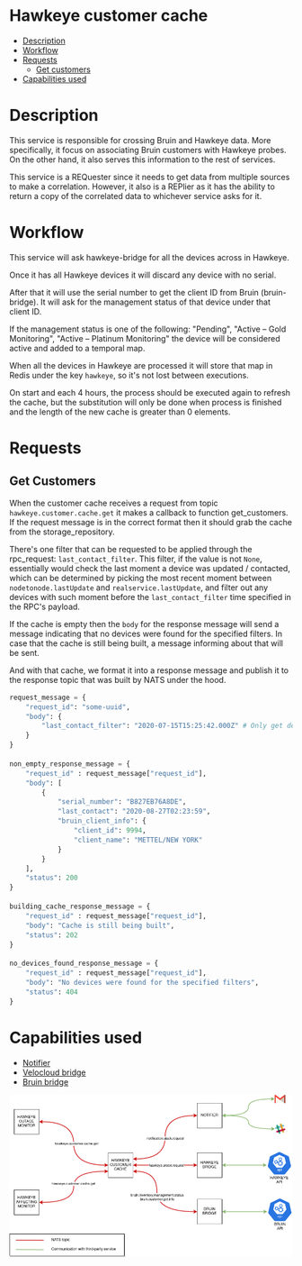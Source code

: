 # Hawkeye customer cache
* [Description](#description)
* [Workflow](#workflow)
* [Requests](#requests)
    * [Get customers](#get-customers)
* [Capabilities used](#capabilities-used)

# Description
This service is responsible for crossing Bruin and Hawkeye data. 
More specifically, it focus on associating Bruin customers with Hawkeye probes. 
On the other hand, it also serves this information to the rest of services.

This service is a REQuester since it needs to get data from multiple sources to make a correlation. 
However, it also is a REPlier as it has the ability to return a copy of the correlated data to whichever service asks for it.

# Workflow
This service will ask hawkeye-bridge for all the devices across in Hawkeye.

Once it has all Hawkeye devices it will discard any device with no serial.

After that it will use the serial number to get the client ID from Bruin (bruin-bridge). 
It will ask for the management status of that device under that client ID.

If the management status is one of the following: 
"Pending", "Active – Gold Monitoring", "Active – Platinum Monitoring"
the device will be considered active and added to a temporal map.

When all the devices in Hawkeye are processed it will store that map in Redis under the key `hawkeye`, so it's not lost between executions.

On start and each 4 hours, the process should be executed again to refresh the cache, but the substitution will only be 
done when process is finished and the length of the new cache is greater than 0 elements.

# Requests
## Get Customers
When the customer cache receives a request from topic `hawkeye.customer.cache.get` it makes a callback to function get_customers.
If the request message is in the correct format then it should grab the cache from the storage_repository.

There's one filter that can be requested to be applied through the rpc_request: `last_contact_filter`. This filter, if the value is not `None`,
essentially would check the last moment a device was updated / contacted, which can be determined by picking the most recent moment between
`nodetonode.lastUpdate` and `realservice.lastUpdate`, and filter out any devices with such moment before the `last_contact_filter` time specified
in the RPC's payload.

If the cache is empty then the `body` for the response message will send a message indicating that no devices were found for
the specified filters. In case that the cache is still being built, a message informing about that will be sent.

And with that cache, we format it into a response message and publish it to the response topic that 
was built by NATS under the hood.

```python
request_message = {
    "request_id": "some-uuid", 
    "body": {
        "last_contact_filter": "2020-07-15T15:25:42.000Z" # Only get devices that were last contacted after this time
    }
}

non_empty_response_message = {
    "request_id" : request_message["request_id"], 
    "body": [
        {
            "serial_number": "B827EB76A8DE",
            "last_contact": "2020-08-27T02:23:59",
            "bruin_client_info": {
                "client_id": 9994,
                "client_name": "METTEL/NEW YORK"
            }
        }
    ],
    "status": 200
}

building_cache_response_message = {
    "request_id" : request_message["request_id"], 
    "body": "Cache is still being built",
    "status": 202
}

no_devices_found_response_message = {
    "request_id" : request_message["request_id"], 
    "body": "No devices were found for the specified filters",
    "status": 404
}
```

# Capabilities used
- [Notifier](../notifier/README.md)
- [Velocloud bridge](../velocloud-bridge/README.md)
- [Bruin bridge](../bruin-bridge/README.md)

![IMAGE: hawkeye-customer-cache_microservice_relationships](/docs/img/system_overview/mixed_services/hawkeye-customer-cache_microservice_relationships.png)
